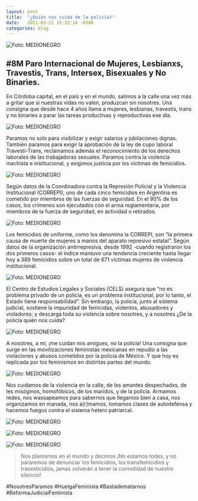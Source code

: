 ```yaml
---
layout: post
title:  "¿Quién nos cuida de la policía?"
date:   2021-03-21 15:32:14 -0300
categories: blog
---
```


![Foto: MEDIONEGRO](/img/2021-03-12/cuida-01.jpg)

## #8M Paro Internacional de Mujeres, Lesbianxs, Travestis, Trans, Intersex, Bisexuales y No Binaries.

En Córdoba capital, en el país y en el mundo, salimos a la calle una vez más a gritar que si nuestras vidas no valen, produzcan sin nosotres. Una consigna que desde hace 4 años llama a mujeres, lesbianas, travestis, trans y no binaries a parar las tareas productivas y reproductivas ese día.

![Foto: MEDIONEGRO](/img/2021-03-12/cuida-02.jpg)

Paramos no solo para visibilizar y exigir salarios y jubilaciones dignas. También paramos para exigir la aprobación de la ley de cupo laboral Travesti-Trans, reclamamos además el reconocimiento de los derechos laborales de las trabajadoras sexuales. Paramos contra la violencia machista e institucional, y exigimos justicia por lxs víctimas de femicidios.  

![Foto: MEDIONEGRO](/img/2021-03-12/cuida-03.jpg)

Según datos de la Coordinadora contra la Represión Policial y la Violencia Institucional (CORREPI), uno de cada cinco femicidios en Argentina es cometido por miembros de las fuerzas de seguridad. En el 90% de los casos, los crímenes son ejecutados con el arma reglamentaria, por miembros de la fuerza de seguridad, en actividad o retirados.

![Foto: MEDIONEGRO](/img/2021-03-12/cuida-04.jpg)

Los femicidios de uniforme, como los denomina la CORREPI, son “la primera causa de muerte de mujeres a manos del aparato represivo estatal”. Según datos de la organización antirrepresiva, desde 1992 -cuando registraron los dos primeros casos- el índice mantuvo una tendencia creciente hasta llegar hoy a 389 femicidios sobre un total de 671 víctimas mujeres de violencia institucional.

![Foto: MEDIONEGRO](/img/2021-03-12/cuida-05.jpg)

El Centro de Estudios Legales y Sociales (CELS) asegura que “no es problema privado de un policía, es un problema institucional, por lo tanto, el Estado tiene responsabilidad”. Sin embargo, la policía, junto al sistema judicial, sostiene la impunidad de femicidas, violentos, abusadores y violadores, y descarga toda su violencia sobre nosotres, y a nosotres ¿De la policía quién nos cuida?

![Foto: MEDIONEGRO](/img/2021-03-12/cuida-06.jpg)

A nosotres, a mí, ¡me cuidan mis amigues, no la policía! Una consigna que surge en las movilizaciones feministas mexicanas en repudio a las violaciones y abusos cometidos por la policía de México. Y que hoy es replicada por los feminismos en distintas partes del mundo.

![Foto: MEDIONEGRO](/img/2021-03-12/cuida-07.jpg)

Nos cuidamos de la violencia en la calle, de les amantes despechadxs, de les misóginos, homofóbicos, de los maridos, y de la policía. Armamos redes, nos wassapeamos para sabernos que llegamos bien a casa, nos organizamos en manada, nos a(r)mamos, tomamos clases de autodefensa y hacemos fuegos contra el sistema hetero patriarcal.

![Foto: MEDIONEGRO](/img/2021-03-12/cuida-08.jpg)

![Foto: MEDIONEGRO](/img/2021-03-12/cuida-09.jpg)

![Foto: MEDIONEGRO](/img/2021-03-12/cuida-10.jpg)

> Nos plantamos en el mundo y decimos ¡No estamos todes, y no pararemos de denunciar los femicidios, los transfemicidios y travesticidios, jamás volverán a tener la comodidad de nuestro silencio!

   #NosotresParamos
   #HuelgaFeminista
   #Bastadematarnos
   #ReformaJudicialFeminista
